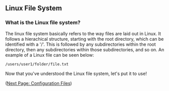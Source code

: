 ## Linux File System

### What is the Linux file system?

The linux file system basically refers to the way files are laid out in Linux. It follows a hierachical structure, starting with the root directory, which can be identified with a '/'. This is followed by any subdirectories within the root directory, then any subdirectories within those subdirectories, and so on. An example of a Linux file can be seen below:

```/users/user1/folder/file.txt```

Now that you've understood the Linux file system, let's put it to use!

([Next Page: Configuration Files](https://github.com/SiadA2/DevOps-Learning-Path/tree/main/Linux/Config-files))